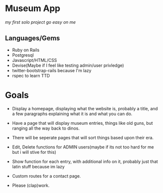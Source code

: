 # Museum App #
###### my first solo project go easy on me
## Languages/Gems ##
- Ruby on Rails
- Postgresql
- Javascript/HTML/CSS
- Devise(Maybe if I feel like testing admin/user privledge)
- twitter-bootstrap-rails because I'm lazy
- rspec to learn TTD



# Goals #
- Display a homepage, displaying what the website is, probably a title, and a few paragraphs explaining what it is and what you can do.

- Have a page that will display museum entries, things like old guns, but ranging all the way back to dinos.

- There will be seperate pages that will sort things based upon their era.

- Edit, Delete functions for ADMIN users(maybe if its not too hard for me but i will stive for this)

- Show function for each entry, with additional info on it, probably just that latin stuff because im lazy

- Custom routes for a contact page.

- Please (clap)work.